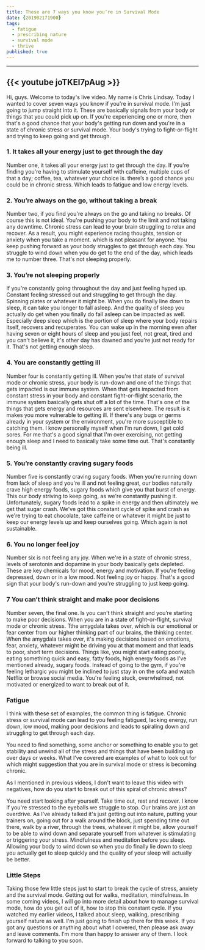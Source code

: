 ```yaml
---
title: These are 7 ways you know you’re in Survival Mode
date: {201902171900}
tags:
  - fatigue
  - prescribing nature
  - survival mode
  - thrive
published: true
---
```


---
{{< youtube joTKEI7pAug >}}
---

Hi, guys. Welcome to today's live video. My name is Chris Lindsay. Today I wanted to cover seven ways you know if you're in survival mode. I'm just going to jump straight into it. These are basically signals from your body or things that you could pick up on. If you're experiencing one or more, then that's a good chance that your body's getting run down and you're in a state of chronic stress or survival mode. Your body's trying to fight-or-flight and trying to keep going and get through.

### 1. It takes all your energy just to get through the day

Number one, it takes all your energy just to get through the day. If you're finding you're having to stimulate yourself with caffeine, multiple cups of that a day; coffee, tea, whatever your choice is. there’s a good chance you could be in chronic stress. Which leads to fatigue and low energy levels. 

### 2. You’re always on the go, without taking a break

Number two, if you find you're always on the go and taking no breaks. Of course this is not ideal. You're pushing your body to the limit and not taking any downtime.
Chronic stress can lead to your brain struggling to relax and recover. As a result, you might experience racing thoughts, tension or anxiety when you take a moment. which is not pleasant for anyone. You keep pushing forward as your body struggles to get through each day. You struggle to wind down when you do get to the end of the day, which leads me to number three. That's not sleeping properly. 

### 3. You’re not sleeping properly

If you're constantly going throughout the day and just feeling hyped up. Constant feeling stressed out and struggling to get through the day. Spinning plates or whatever it might be. When you do finally line down to sleep, it can take you longer to fall asleep. And the quality of sleep you actually do get when you finally do fall asleep can be impacted as well. Especially deep sleep which is the portion of sleep where your body repairs itself, recovers and recuperates. You can wake up in the morning even after having seven or eight hours of sleep and you just feel, not great, tired and you can't believe it, it's other day has dawned and you're just not ready for it. That's not getting enough sleep.

### 4. You are constantly getting ill

Number four is constantly getting ill. When you're that state of survival mode or chronic stress, your body is run-down and one of the things that gets impacted is our immune system. When that gets impacted from constant stress in your body and constant fight-or-flight scenario, the immune system basically gets shut off a lot of the time.
That's one of the things that gets energy and resources are sent elsewhere. The result is it makes you more vulnerable to getting ill. If there's any bugs or germs already in your system or the environment, you're more susceptible to catching them. I know personally myself when I’m run down, I get cold sores. For me that's a good signal that I'm over exercising, not getting enough sleep and I need to basically take some time out. That's constantly being ill.

### 5. You’re constantly craving sugary foods

Number five is constantly craving sugary foods. When you're running down from lack of sleep and you're ill and not feeling great, our bodies naturally crave high energy foods, sugary foods which give you that burst of energy. This our body striving to keep going, as we're constantly pushing it. Unfortunately, sugary foods lead to a spike in energy and then ultimately we get that sugar crash. We've got this constant cycle of spike and crash as we're trying to eat chocolate, take caffeine or whatever it might be just to keep our energy levels up and keep ourselves going. Which again is not sustainable.

### 6. You no longer feel joy

Number six is not feeling any joy. When we're in a state of chronic stress, levels of serotonin and dopamine in your body basically gets depleted. These are key chemicals for mood, energy and motivation. If you're feeling depressed, down or in a low mood. Not feeling joy or happy. That's a good sign that your body's run-down and you're struggling to just keep going. 

### 7 You can’t think straight and make poor decisions

Number seven, the final one. Is you can't think straight and you’re starting to make poor decisions. When you are in a state of fight-or-flight, survival mode or chronic stress. Tthe amygdala takes over, which is our emotional or fear center from our higher thinking part of our brains, the thinking center. When the amygdala takes over, it's making decisions based on emotions, fear, anxiety, whatever might be driving you at that moment and that leads to poor, short term decisions. Things like, you might start eating poorly, eating something quick and easy, fatty foods, high energy foods as I've mentioned already, sugary foods.
Instead of going to the gym, if you're feeling lethargic you might be inclined to just stay in on the sofa and watch Netflix or browse social media. You're feeling stuck, overwhelmed, not motivated or energized to want to break out of it. 

### Fatigue

I think with these set of examples, the common thing is fatigue. Chronic stress or survival mode can lead to you feeling fatigued, lacking energy, run down, low mood, making poor decisions and leads to  spiraling down and struggling to get through each day. 

You need to find something, some anchor or something to enable you to get stability and unwind all of the stress and things that have been building up over days or weeks. What I’ve covered are examples of what to look out for which might suggestion that you are in survival mode or stress is becoming chronic.

As I mentioned in previous videos, I don't want to leave this video with negatives, how do you start to break out of this spiral of chronic stress? 

You need start looking after yourself. Take time out, rest and recover. I know if you're stressed to the eyeballs we struggle to stop. Our brains are just an overdrive. As I've already talked it's just getting out into nature, putting your trainers on, going out for a walk around the block, just spending time out there, walk by a river, through the trees, whatever it might be, allow yourself to be able to wind down and separate yourself from whatever is stimulating or triggering your stress. Mindfulness and meditation before you sleep. Allowing your body to wind down so when you do finally lie down to sleep you actually get to sleep quickly and the quality of your sleep will actually be better. 

### Little Steps

Taking those few little steps just to start to break the cycle of stress, anxiety and the survival mode. Getting out for walks, meditation, mindfulness. In some coming videos, I will go into more detail about how to manage survival mode, how do you get out of it, how to stop this constant cycle. If you watched my earlier videos, I talked about sleep, walking, prescribing yourself nature as well. I'm just going to finish up there for this week. If you got any questions or anything about what I covered, then please ask away and leave comments. I’m more than happy to answer any of them. I look forward to talking to you soon.





